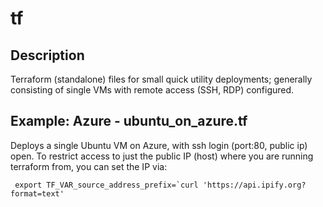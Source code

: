 # tf

## Description

Terraform (standalone) files for small quick utility deployments;
generally consisting of single VMs with remote access (SSH, RDP) configured.

## Example: Azure - ubuntu\_on\_azure.tf

Deploys a single Ubuntu VM on Azure, with ssh login (port:80, public ip) open.
To restrict access to just the public IP (host) where you are running terraform from,
you can set the IP via:

```shell
 export TF_VAR_source_address_prefix=`curl 'https://api.ipify.org?format=text'
```
